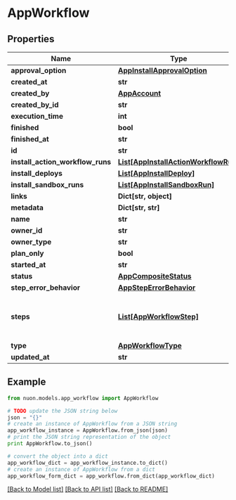 # AppWorkflow


## Properties

Name | Type | Description | Notes
------------ | ------------- | ------------- | -------------
**approval_option** | [**AppInstallApprovalOption**](AppInstallApprovalOption.md) |  | [optional] 
**created_at** | **str** |  | [optional] 
**created_by** | [**AppAccount**](AppAccount.md) |  | [optional] 
**created_by_id** | **str** |  | [optional] 
**execution_time** | **int** |  | [optional] 
**finished** | **bool** |  | [optional] 
**finished_at** | **str** |  | [optional] 
**id** | **str** |  | [optional] 
**install_action_workflow_runs** | [**List[AppInstallActionWorkflowRun]**](AppInstallActionWorkflowRun.md) |  | [optional] 
**install_deploys** | [**List[AppInstallDeploy]**](AppInstallDeploy.md) |  | [optional] 
**install_sandbox_runs** | [**List[AppInstallSandboxRun]**](AppInstallSandboxRun.md) |  | [optional] 
**links** | **Dict[str, object]** |  | [optional] 
**metadata** | **Dict[str, str]** |  | [optional] 
**name** | **str** |  | [optional] 
**owner_id** | **str** |  | [optional] 
**owner_type** | **str** |  | [optional] 
**plan_only** | **bool** |  | [optional] 
**started_at** | **str** |  | [optional] 
**status** | [**AppCompositeStatus**](AppCompositeStatus.md) |  | [optional] 
**step_error_behavior** | [**AppStepErrorBehavior**](AppStepErrorBehavior.md) |  | [optional] 
**steps** | [**List[AppWorkflowStep]**](AppWorkflowStep.md) | steps represent each piece of the workflow | [optional] 
**type** | [**AppWorkflowType**](AppWorkflowType.md) |  | [optional] 
**updated_at** | **str** |  | [optional] 

## Example

```python
from nuon.models.app_workflow import AppWorkflow

# TODO update the JSON string below
json = "{}"
# create an instance of AppWorkflow from a JSON string
app_workflow_instance = AppWorkflow.from_json(json)
# print the JSON string representation of the object
print AppWorkflow.to_json()

# convert the object into a dict
app_workflow_dict = app_workflow_instance.to_dict()
# create an instance of AppWorkflow from a dict
app_workflow_form_dict = app_workflow.from_dict(app_workflow_dict)
```
[[Back to Model list]](../README.md#documentation-for-models) [[Back to API list]](../README.md#documentation-for-api-endpoints) [[Back to README]](../README.md)


